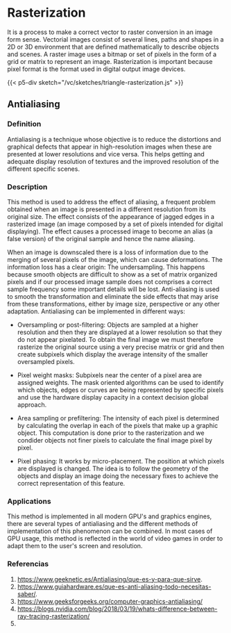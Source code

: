 # Rasterization
It is a process to make a correct vector to raster conversion in an image form sense. Vectorial images consist of several lines, paths and shapes in a 2D or 3D environment that are defined mathematically to describe objects and scenes. A raster image uses a bitmap or set of pixels in the form of a grid or matrix to represent an image. Rasterization is important because pixel format is the format used in digital output image devices.

{{< p5-div sketch="/vc/sketches/triangle-rasterization.js" >}}

## Antialiasing

### Definition
Antialiasing is a technique whose objective is to reduce the distortions and graphical defects that appear in high-resolution images when these are presented at lower resolutions and vice versa. This helps getting and adequate display resolution of textures and the improved resolution of the different specific scenes.

### Description
This method is used to address the effect of aliasing, a frequent problem obtained when an image is presented in a different resolution from its original size. The effect consists of the appearance of jagged edges in a rasterized image (an image composed by a set of pixels intended for digital displaying).  The effect causes a processed image to become an alias (a false version) of the original sample and hence the name aliasing.  

When an image is downscaled  there is a loss of information due to the merging of several pixels of the image, which can cause deformations. The information loss has a clear origin: The undersampling. This happens because smooth objects are difficult to show as a set of matrix organized pixels and if our processed image sample does not comprises a correct sample frequency some important details will be lost. Anti-aliasing is used to smooth the transformation and eliminate the side effects that may arise from these transformations, either by image size, perspective or any other adaptation. Antialiasing can be implemented in different ways:

* Oversampling or post-filtering: Objects are sampled at a higher resolution and then they are displayed at a lower resolution so that they do not appear pixelated. To obtain the final image we must therefore rasterize the original source using a very precise matrix or grid and then create subpixels which display the average intensity of the smaller oversampled pixels.

* Pixel weight masks: Subpixels near the center of a pixel area are assigned weights. The mask oriented algorithms can be used to identify which objects, edges or curves are being represented by specific pixels and use the hardware display capacity in a context decision global approach.

* Area sampling or prefiltering: The intensity of each pixel is determined by calculating the overlap in each of the pixels that make up a graphic object. This computation is done prior to the rasterization and we condider objects not finer pixels to calculate the final image pixel by pixel.

* Pixel phasing: It works by micro-placement. The position at which pixels are displayed is changed. The idea is to follow the geometry of the objects and display an image doing the necessary fixes to achieve the correct representation of this feature.

### Applications
This method is implemented in all modern GPU's and graphics engines, there are several types of antialiasing and the different methods of implementation of this phenomenon can be combined. In most cases of GPU usage, this method is reflected in the world of video games in order to adapt them to the user's screen and resolution.


### Referencias
1. https://www.geeknetic.es/Antialiasing/que-es-y-para-que-sirve.
2. https://www.guiahardware.es/que-es-anti-aliasing-todo-necesitas-saber/.
3. https://www.geeksforgeeks.org/computer-graphics-antialiasing/
4. https://blogs.nvidia.com/blog/2018/03/19/whats-difference-between-ray-tracing-rasterization/
5. 
